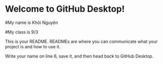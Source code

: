 # Welcome to GitHub Desktop!

#My name is Khôi Nguyên 

#My class is 9/3 

This is your README. READMEs are where you can communicate what your project is and how to use it.

Write your name on line 6, save it, and then head back to GitHub Desktop.
